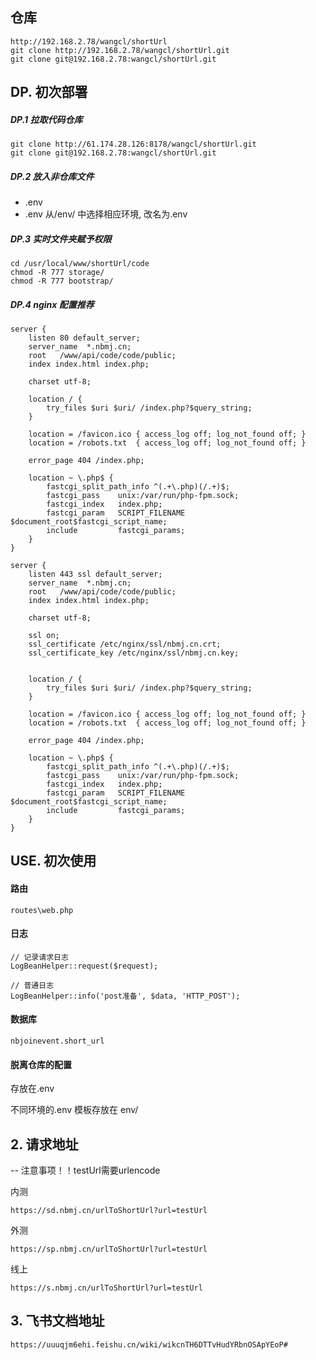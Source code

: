 ## 仓库
```
http://192.168.2.78/wangcl/shortUrl
git clone http://192.168.2.78/wangcl/shortUrl.git
git clone git@192.168.2.78:wangcl/shortUrl.git

```

## DP. 初次部署
##### DP.1 拉取代码仓库
```
git clone http://61.174.28.126:8178/wangcl/shortUrl.git
git clone git@192.168.2.78:wangcl/shortUrl.git

```

##### DP.2 放入非仓库文件
- .env
- .env 从/env/ 中选择相应环境, 改名为.env

##### DP.3 实时文件夹赋予权限
```
cd /usr/local/www/shortUrl/code
chmod -R 777 storage/
chmod -R 777 bootstrap/

```

##### DP.4 nginx 配置推荐
```
server {
    listen 80 default_server;
    server_name  *.nbmj.cn;
    root   /www/api/code/code/public;
    index index.html index.php;

    charset utf-8;

    location / {
        try_files $uri $uri/ /index.php?$query_string;
    }

    location = /favicon.ico { access_log off; log_not_found off; }
    location = /robots.txt  { access_log off; log_not_found off; }

    error_page 404 /index.php;

    location ~ \.php$ {
        fastcgi_split_path_info ^(.+\.php)(/.+)$;
        fastcgi_pass	unix:/var/run/php-fpm.sock;
        fastcgi_index	index.php;
        fastcgi_param 	SCRIPT_FILENAME	$document_root$fastcgi_script_name;
        include			fastcgi_params;
    }
}
```
```
server {
    listen 443 ssl default_server;
    server_name  *.nbmj.cn;
    root   /www/api/code/code/public;
    index index.html index.php;

    charset utf-8;

    ssl on;
    ssl_certificate /etc/nginx/ssl/nbmj.cn.crt;
    ssl_certificate_key /etc/nginx/ssl/nbmj.cn.key;


    location / {
        try_files $uri $uri/ /index.php?$query_string;
    }

    location = /favicon.ico { access_log off; log_not_found off; }
    location = /robots.txt  { access_log off; log_not_found off; }

    error_page 404 /index.php;

    location ~ \.php$ {
        fastcgi_split_path_info ^(.+\.php)(/.+)$;
        fastcgi_pass	unix:/var/run/php-fpm.sock;
        fastcgi_index	index.php;
        fastcgi_param 	SCRIPT_FILENAME	$document_root$fastcgi_script_name;
        include			fastcgi_params;
    }
}

```
## USE. 初次使用
#### 路由
```
routes\web.php
```

#### 日志
```
// 记录请求日志
LogBeanHelper::request($request);

// 普通日志
LogBeanHelper::info('post准备', $data, 'HTTP_POST');
```

#### 数据库
```
nbjoinevent.short_url
```

#### 脱离仓库的配置
存放在.env

不同环境的.env 模板存放在 env/


## 2. 请求地址
-- 注意事项！！testUrl需要urlencode

内测
```
https://sd.nbmj.cn/urlToShortUrl?url=testUrl
```
外测
```
https://sp.nbmj.cn/urlToShortUrl?url=testUrl
```
线上
```
https://s.nbmj.cn/urlToShortUrl?url=testUrl
```
## 3. 飞书文档地址
```
https://uuuqjm6ehi.feishu.cn/wiki/wikcnTH6DTTvHudYRbnOSApYEoP#
```
